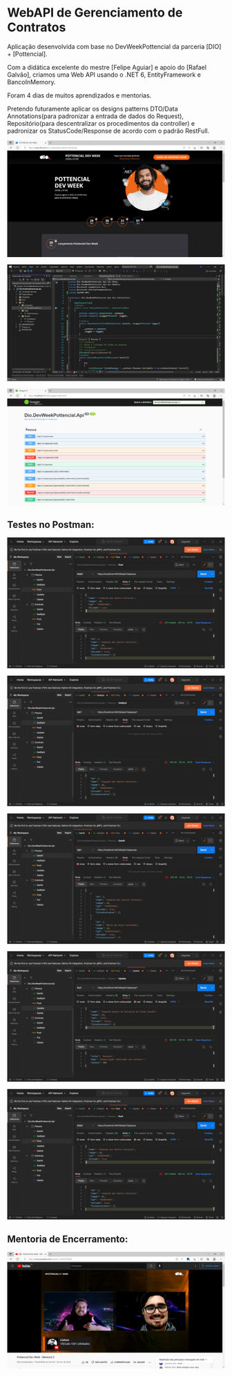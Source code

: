﻿# WebAPI de Gerenciamento de Contratos #

Aplicação desenvolvida com base no DevWeekPottencial da parceria [DIO] + [Pottencial].

Com a didática excelente do mestre [Felipe Aguiar] e apoio do [Rafael Galvão], criamos uma Web API usando o .NET 6, EntityFramework e BancoInMemory.

Foram 4 dias de muitos aprendizados e mentorias.

Pretendo futuramente aplicar os designs patterns DTO/Data Annotations(para padronizar a entrada de dados do Request), Repositório(para descentralizar os procedimentos da controller) e padronizar os StatusCode/Response de acordo com o padrão RestFull. 

![Site do Evento](Docs/Imgs/SiteEvento.png)

![Codigo](Docs/Imgs/Codigo.png)

![Swagger](Docs/Imgs/Swagger.png)

## Testes no Postman: ##
![PostmanCreate](Docs/Imgs/PostmanCreate.png)

![PostmanGetById](Docs/Imgs/PostmanGetById.png)

![PostmanGetAll](Docs/Imgs/PostmanGetAll.png)

![PostmanUpdate](Docs/Imgs/PostmanUpdate.png)

![PostmanDelete](Docs/Imgs/PostmanCreate.png)

## Mentoria de Encerramento: ##
![Encerramento](Docs/Imgs/Encerramento.png)
